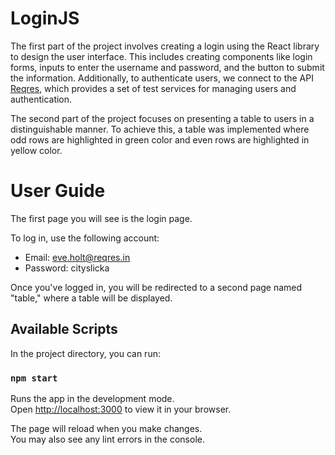 # LoginJS

The first part of the project involves creating a login using the React library to design the user interface. This includes creating components like login forms, inputs to enter the username and password, and the button to submit the information. Additionally, to authenticate users, we connect to the API [Reqres](https://reqres.in/), which provides a set of test services for managing users and authentication.

The second part of the project focuses on presenting a table to users in a distinguishable manner. To achieve this, a table was implemented where odd rows are highlighted in green color and even rows are highlighted in yellow color.

# User Guide

The first page you will see is the login page.

To log in, use the following account:

- Email: eve.holt@reqres.in
- Password: cityslicka

Once you've logged in, you will be redirected to a second page named "table," where a table will be displayed.

## Available Scripts

In the project directory, you can run:

### `npm start`

Runs the app in the development mode.\
Open [http://localhost:3000](http://localhost:3000) to view it in your browser.

The page will reload when you make changes.\
You may also see any lint errors in the console.
